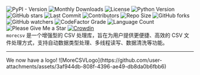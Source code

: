 ![PyPI - Version](https://img.shields.io/pypi/v/morecsv)
![Monthly Downloads](https://img.shields.io/pypi/dm/morecsv.svg)
![License](https://img.shields.io/badge/License-MIT-yellow.svg)
![Python Version](https://img.shields.io/pypi/pyversions/morecsv)
![GitHub stars](https://badgen.net/github/stars/Unknownuserfrommars/morecsv)
![Last Commit](https://img.shields.io/github/last-commit/Unknownuserfrommars/morecsv)
![Contributors](https://img.shields.io/github/contributors/Unknownuserfrommars/morecsv)
![Repo Size](https://img.shields.io/github/repo-size/Unknownuserfrommars/morecsv)
![GitHub forks](https://img.shields.io/github/forks/Unknownuserfrommars/morecsv?style=social)
![GitHub watchers](https://img.shields.io/github/watchers/Unknownuserfrommars/morecsv?style=social)
![CodeFactor Grade](https://www.codefactor.io/repository/github/Unknownuserfrommars/morecsv/badge)
![Language Count](https://img.shields.io/github/languages/count/Unknownuserfrommars/morecsv)
![Please Give Me a Star](https://img.shields.io/badge/Please-Give%20Me%20a%20Star-green)
[![Crowdin](https://badges.crowdin.net/morecsv/localized.svg)](https://crowdin.com/project/morecsv)
<br>
`morecsv` 是一个增强型的 CSV 处理库，旨在为用户提供更便捷、高效的 CSV 文件处理方式，支持自动数据类型处理、多线程读写、数据清洗等功能。
<hr>
We now have a logo!
![MoreCSVLogo](https://github.com/user-attachments/assets/3af944db-808f-4396-ae49-db8da0b6fbb6)
